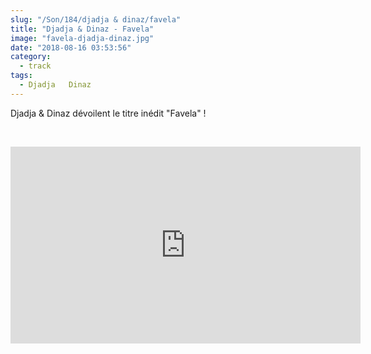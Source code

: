 ```yaml
--- 
slug: "/Son/184/djadja & dinaz/favela"
title: "Djadja & Dinaz - Favela"
image: "favela-djadja-dinaz.jpg"
date: "2018-08-16 03:53:56"
category:
  - track
tags:
  - Djadja   Dinaz
---
```

<p>Djadja & Dinaz dévoilent le titre inédit "Favela" !</p><br/><p><iframe width="560" height="315" src="https://www.youtube.com/embed/R8sahhX7b5M" frameborder="0" allow="autoplay; encrypted-media" allowfullscreen></iframe></p>
